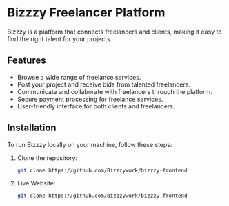 # Bizzzy Freelancer Platform

Bizzzy is a platform that connects freelancers and clients, making it easy to find the right talent for your projects.

## Features

- Browse a wide range of freelance services.
- Post your project and receive bids from talented freelancers.
- Communicate and collaborate with freelancers through the platform.
- Secure payment processing for freelance services.
- User-friendly interface for both clients and freelancers.

## Installation

To run Bizzzy locally on your machine, follow these steps:

1. Clone the repository:

   ```bash
   git clone https://github.com/Bizzzywork/bizzzy-frontend

2. Live Website:

   ```bash
   git clone https://github.com/Bizzzywork/bizzzy-frontend
